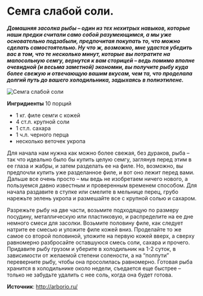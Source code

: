 # Семга слабой соли.

_**Домашняя засолка рыбы – один из тех нехитрых навыков, которые наши предки считали само собой разумеющимся, а мы уже основательно подзабыли, предпочитая покупать то, что можно сделать самостоятельно. Ну что ж, возможно, мне удастся убедить вас в том, что те несколько минут, которые вы потратите на малосольную семгу, вернутся к вам сторицей – ведь помимо вполне очевидной (и весьма заметной) экономии, вы получите рыбу куда более свежую и отвечающую вашим вкусам, чем та, что проделала долгий путь до вашего холодильника, задыхаясь в полиэтилене.**_

![Семга слабой соли](/images/Kulinar/Fish/salted_salmon_01.jpg 'Семга слабой соли')

**Ингридиенты**
10 порций

- 1 кг. филе семги с кожей
- 4 ст.л. крупной соли
- 1 ст.л. сахара
- 1 ч.л. черного перца
- несколько веточек укропа

Для начала нам нужна как можно более свежая, без дураков, рыба – так что идеально было бы купить целую семгу, заглянув перед этим в ее глаза и жабры, и затем разделать ее на филе. Но, возможно, вы предпочли купить уже разделанное филе, и вот оно лежит перед вами. Дальше все очень просто – мы ведь не изобретаем ничего нового, а пользуемся давно известным и проверенным временем способом. Для начала раздавите в ступке или смелите в мельнице перец, грубо нарежьте зелень укропа и размешайте все с крупной солью и сахаром.

Разрежьте рыбу на две части, возьмите подходящую по размеру посудину, металлическую или пластиковую, и распределите на ее дне немного смеси для засолки. Возьмите половину филе, как следует натрите ее смесью и уложите филе кожей вниз. Проделайте то же самое со второй половиной, уложите на первую кожей вверх, а сверху равномерно разбросайте оставшуюся смесь соли, сахара и прочего. Придавите рыбу грузом и уберите в холодильник на 1-2 суток, в зависимости от желаемой степени солености, а на “полпути” переверните рыбу, чтобы она просолилась равномерно. Готовая рыба хранится в холодильнике около недели, съедается еще быстрее – только не забудьте удалить с нее соль, когда она будет готова.

**Источник**: http://arborio.ru/
